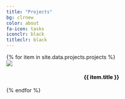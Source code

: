 ```yaml
---
title: "Projects"
bg: clrnew
color: about
fa-icon: tasks
iconclr: black
titleclr: black
---
```


<div class="row partners">
{% for item in site.data.projects.projects %}
  <div class="col s12 partner valign">
    <a href="{{ item.url }}" target="blank"><img src="img/projects/{{ item.image }}"/></a>
    <h4 style="color: black; text-align: center"> {{ item.title }}  </h4>
  </div>
  {% endfor %}
  </div>
